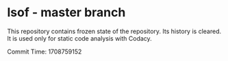 # lsof - master branch

This repository contains frozen state of the repository.
Its history is cleared. It is used only for static code
analysis with Codacy.

Commit Time: 1708759152
